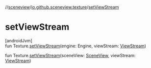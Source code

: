//[sceneview](../../index.md)/[io.github.sceneview.texture](index.md)/[setViewStream](set-view-stream.md)

# setViewStream

[androidJvm]\
fun Texture.[setViewStream](set-view-stream.md)(engine: Engine, viewStream: [ViewStream](-view-stream/index.md))

fun Texture.[setViewStream](set-view-stream.md)(sceneView: [SceneView](../io.github.sceneview/-scene-view/index.md), viewStream: [ViewStream](-view-stream/index.md))
